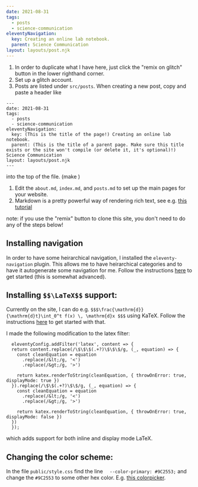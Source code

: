 ```yaml
---
date: 2021-08-31
tags:
  - posts
  - science-communication
eleventyNavigation:
  key: Creating an online lab notebook.
  parent: Science Communication
layout: layouts/post.njk
---
```


1. In order to duplicate what I have here, just click the "remix on glitch" button in the lower righthand corner. 
1. Set up a glitch account.
1. Posts are listed under `src/posts`. When creating a new post, copy and paste a header like
```
---
date: 2021-08-31
tags:
  - posts
  - science-communication
eleventyNavigation:
  key: (This is the title of the page!) Creating an online lab notebook.
  parent: (This is the title of a parent page. Make sure this title exists or the site won't compile (or delete it, it's optional)!) Science Communication
layout: layouts/post.njk
---

```
into the top of the file. (make )
1. Edit the `about.md`, `index.md`, and `posts.md` to set up the main pages for your website.
1. Markdown is a pretty powerful way of rendering rich text, see e.g. [this tutorial](https://www.writethedocs.org/guide/writing/markdown/)

<span class="todo">note: if you use the "remix" button to clone this site, you don't need to 
do any of the steps below!</span>
## Installing navigation
In order to have some heirarchical navigation, I installed the `eleventy-navigation` plugin. 
This allows me to have heirarchical categories and to have it autogenerate some navigation for me.
Follow the instructions [here](https://www.11ty.dev/docs/plugins/navigation/) to get started (this is somewhat advanced).

## Installing `$$\LaTeX$$` support:
Currently on the site, I can do e.g. `$$$\frac{\mathrm{d}}{\mathrm{d}t}\int_0^t f(x) \, \mathrm{d}x $$$` using KaTeX.
Follow the instructions [here](https://benborgers.com/posts/eleventy-katex) to get started with that.

I made the following modification to the latex filter:
```
  eleventyConfig.addFilter('latex', content => {
  return content.replace(/\$\$\$(.+?)\$\$\$/g, (_, equation) => {
    const cleanEquation = equation
      .replace(/&lt;/g, '<')
      .replace(/&gt;/g, '>')

    return katex.renderToString(cleanEquation, { throwOnError: true, displayMode: true })
  }).replace(/\$\$(.+?)\$\$/g, (_, equation) => {
    const cleanEquation = equation
      .replace(/&lt;/g, '<')
      .replace(/&gt;/g, '>')

    return katex.renderToString(cleanEquation, { throwOnError: true, displayMode: false })
  })
  });
```
which adds support for both inline and display mode LaTeX. 
  
## Changing the color scheme:
In the file `public/style.css` find the line `  --color-primary: #9C2553;` and change the `#9C2553` to some other hex color.
E.g. [this colorpicker](https://www.google.com/search?client=firefox-b-1-d&q=hex+color+picker).












